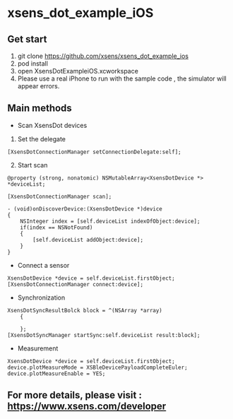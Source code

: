 # xsens_dot_example_iOS

## Get start
1. git clone https://github.com/xsens/xsens_dot_example_ios
2. pod install
3. open XsensDotExampleiOS.xcworkspace
4. Please use a real iPhone to run with the sample code , the simulator will appear errors.

## Main methods
* Scan XsensDot devices

1. Set the delegate
```
[XsensDotConnectionManager setConnectionDelegate:self]; 
```
2. Start scan
```
@property (strong, nonatomic) NSMutableArray<XsensDotDevice *> *deviceList;
```
```
[XsensDotConnectionManager scan];
```
```
- (void)onDiscoverDevice:(XsensDotDevice *)device
{
    NSInteger index = [self.deviceList indexOfObject:device];
    if(index == NSNotFound)
    {
        [self.deviceList addObject:device];
    }
}
```
* Connect a sensor

```
XsensDotDevice *device = self.deviceList.firstObject;
[XsensDotConnectionManager connect:device];
```

* Synchronization

```
XsensDotSyncResultBolck block = ^(NSArray *array)
    {

    };
[XsensDotSyncManager startSync:self.deviceList result:block];
```

* Measurement

```
XsensDotDevice *device = self.deviceList.firstObject;
device.plotMeasureMode = XSBleDevicePayloadCompleteEuler;
device.plotMeasureEnable = YES;
```

## For more details, please visit : https://www.xsens.com/developer


